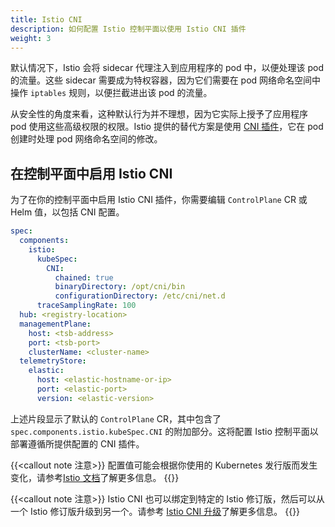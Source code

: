 ```yaml
---
title: Istio CNI
description: 如何配置 Istio 控制平面以使用 Istio CNI 插件
weight: 3
---
```


默认情况下，Istio 会将 sidecar 代理注入到应用程序的 pod 中，以便处理该 pod 的流量。这些 sidecar 需要成为特权容器，因为它们需要在 pod 网络命名空间中操作 `iptables` 规则，以便拦截进出该 pod 的流量。

从安全性的角度来看，这种默认行为并不理想，因为它实际上授予了应用程序 pod 使用这些高级权限的权限。Istio 提供的替代方案是使用 [CNI 插件](https://istio.io/docs/setup/additional-setup/cni/)，它在 pod 创建时处理 pod 网络命名空间的修改。

## 在控制平面中启用 Istio CNI

为了在你的控制平面中启用 Istio CNI 插件，你需要编辑 `ControlPlane` CR 或 Helm 值，以包括 CNI 配置。

```yaml
spec:
  components:
    istio:
      kubeSpec:
        CNI:
          chained: true
          binaryDirectory: /opt/cni/bin
          configurationDirectory: /etc/cni/net.d
      traceSamplingRate: 100
  hub: <registry-location>
  managementPlane:
    host: <tsb-address>
    port: <tsb-port>
    clusterName: <cluster-name>
  telemetryStore:
    elastic:
      host: <elastic-hostname-or-ip>
      port: <elastic-port>
      version: <elastic-version>
```

上述片段显示了默认的 `ControlPlane` CR，其中包含了 `spec.components.istio.kubeSpec.CNI` 的附加部分。这将配置 Istio 控制平面以部署遵循所提供配置的 CNI 插件。

{{<callout note 注意>}}
配置值可能会根据你使用的 Kubernetes 发行版而发生变化，请参考[Istio 文档](https://istio.io/docs/setup/additional-setup/cni/)了解更多信息。
{{</callout>}}

{{<callout note 注意>}}
Istio CNI 也可以绑定到特定的 Istio 修订版，然后可以从一个 Istio 修订版升级到另一个。请参考 [Istio CNI 升级](../../../setup/upgrades/cni-upgrade)了解更多信息。
{{</callout>}}